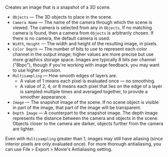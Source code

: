 Creates an image that is a snapshot of a 3D scene.

   - `Objects` — The 3D objects to place in the scene.
   - `Camera Name` — The name of the camera through which the scene is viewed. The camera is selected from any in `Objects`. If no matching camera is found, then a camera from `Objects` is arbitrarily chosen. If there is no camera, the default camera is used. 
   - `Width`, `Height` — The width and height of the resulting image, in pixels.
   - `Color Depth` — The number of bits to use to represent each color channel in the output image; higher values are more precise but use more graphics storage space.  Images are typically 8 bits per channel ("8bpc"), though if you're working with image feedback, you may want to use higher precision.
   - `Multisampling` — How smooth edges of layers are.
      - A value of 1 means each pixel is evaluated once — no smoothing.
      - A value of 2, 4, or 8 means each pixel that lies on the edge of a layer is sampled multiple times and averaged together, to provide a smoother appearance.
   - `Image` — The snapshot image of the scene. If no scene object is visible in part of the image, that part of the image will be transparent.
   - `Depth Image` — A counterpart to the snapshot image. The depth image represents the distance between the camera and objects in the scene. Objects closer to the camera are darker, objects further from the camera are lighter. 

Even with `Multisampling` greater than 1, images may still have aliasing (since interior pixels are only evaluated once). For more thorough antialiasing, you can use File > Export > Movie's Antialiasing setting.
